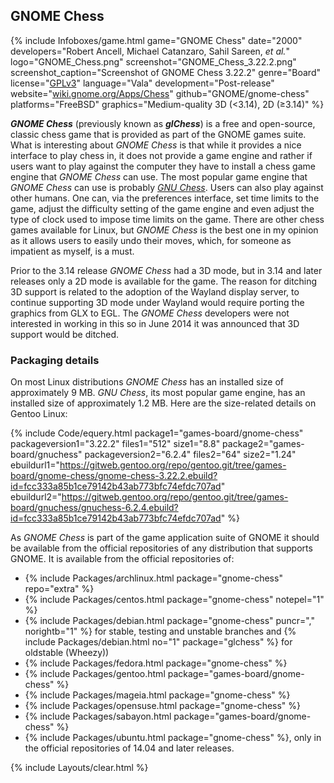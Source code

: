 ## GNOME Chess
{% include Infoboxes/game.html game="GNOME Chess" date="2000" developers="Robert Ancell, Michael Catanzaro, Sahil Sareen, <i>et al.</i>" logo="GNOME_Chess.png" screenshot="GNOME_Chess_3.22.2.png" screenshot_caption="Screenshot of GNOME Chess 3.22.2" genre="Board" license="<a href='https://github.com/GNOME/gnome-chess/blob/master/COPYING' link='_blank'>GPLv3</a>" language="Vala" development="Post-release" website="<a href='https://wiki.gnome.org/Apps/Chess' link='_blank'>wiki.gnome.org/Apps/Chess</a>" github="GNOME/gnome-chess" platforms="FreeBSD" graphics="Medium-quality 3D (&lt;3.14), 2D (&geq;3.14)" %}

***GNOME Chess*** (previously known as ***glChess***) is a free and open-source, classic chess game that is provided as part of the GNOME games suite. What is interesting about *GNOME Chess* is that while it provides a nice interface to play chess in, it does not provide a game engine and rather if users want to play against the computer they have to install a chess game engine that *GNOME Chess* can use. The most popular game engine that *GNOME Chess* can use is probably [*GNU Chess*](https://www.gnu.org/software/chess/). Users can also play against other humans. One can, via the preferences interface, set time limits to the game, adjust the difficulty setting of the game engine and even adjust the type of clock used to impose time limits on the game. There are other chess games available for Linux, but *GNOME Chess* is the best one in my opinion as it allows users to easily undo their moves, which, for someone as impatient as myself, is a must. 

Prior to the 3.14 release *GNOME Chess* had a 3D mode, but in 3.14 and later releases only a 2D mode is available for the game. The reason for ditching 3D support is related to the adoption of the Wayland display server, to continue supporting 3D mode under Wayland would require porting the graphics from GLX to EGL. The *GNOME Chess* developers were not interested in working in this so in June 2014 it was announced that 3D support would be ditched. 

### Packaging details
On most Linux distributions *GNOME Chess* has an installed size of approximately 9 MB. *GNU Chess*, its most popular game engine, has an installed size of approximately 1.2 MB. Here are the size-related details on Gentoo Linux:

{% include Code/equery.html package1="games-board/gnome-chess" packageversion1="3.22.2" files1="512" size1="8.8" package2="games-board/gnuchess" packageversion2="6.2.4" files2="64" size2="1.24" ebuildurl1="https://gitweb.gentoo.org/repo/gentoo.git/tree/games-board/gnome-chess/gnome-chess-3.22.2.ebuild?id=fcc333a85b1ce79142b43ab773bfc74efdc707ad" ebuildurl2="https://gitweb.gentoo.org/repo/gentoo.git/tree/games-board/gnuchess/gnuchess-6.2.4.ebuild?id=fcc333a85b1ce79142b43ab773bfc74efdc707ad" %}

As *GNOME Chess* is part of the game application suite of GNOME it should be available from the official repositories of any distribution that supports GNOME. It is available from the official repositories of:

* {% include Packages/archlinux.html package="gnome-chess" repo="extra" %}
* {% include Packages/centos.html package="gnome-chess" notepel="1" %}
* {% include Packages/debian.html package="gnome-chess" puncr="," norightb="1" %} for stable, testing and unstable branches and {% include Packages/debian.html no="1" package="glchess" %} for oldstable (Wheezy))
* {% include Packages/fedora.html package="gnome-chess" %}
* {% include Packages/gentoo.html package="games-board/gnome-chess" %}
* {% include Packages/mageia.html package="gnome-chess" %}
* {% include Packages/opensuse.html package="gnome-chess" %}
* {% include Packages/sabayon.html package="games-board/gnome-chess" %}
* {% include Packages/ubuntu.html package="gnome-chess" %}, only in the official repositories of 14.04 and later releases.

{% include Layouts/clear.html %}
